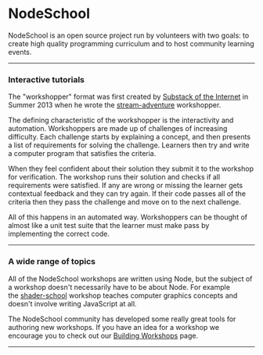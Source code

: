 NodeSchool
==========

NodeSchool is an open source project run by volunteers with two goals: to create high quality programming curriculum and to host community learning events.

---

### Interactive tutorials

The "workshopper" format was first created by [Substack of the Internet](http://substack.net/) in Summer 2013 when he wrote the [stream-adventure](https://www.npmjs.org/package/stream-adventure) workshopper.

The defining characteristic of the workshopper is the interactivity and automation. Workshoppers are made up of challenges of increasing difficulty. Each challenge starts by explaining a concept, and then presents a list of requirements for solving the challenge. Learners then try and write a computer program that satisfies the criteria.

When they feel confident about their solution they submit it to the workshop for verification. The workshop runs their solution and checks if all requirements were satisfied. If any are wrong or missing the learner gets contextual feedback and they can try again. If their code passes all of the criteria then they pass the challenge and move on to the next challenge.

All of this happens in an automated way. Workshoppers can be thought of almost like a unit test suite that the learner must make pass by implementing the correct code.

---

### A wide range of topics

All of the NodeSchool workshops are written using Node, but the subject of a workshop doesn't necessarily have to be about Node. For example the [shader-school](https://www.npmjs.org/package/shader-school) workshop teaches computer graphics concepts and doesn't involve writing JavaScript at all.

The NodeSchool community has developed some really great tools for authoring new workshops. If you have an idea for a workshop we encourage you to check out our [Building Workshops](https://nodeschool.io/building-workshops.html) page.

---

